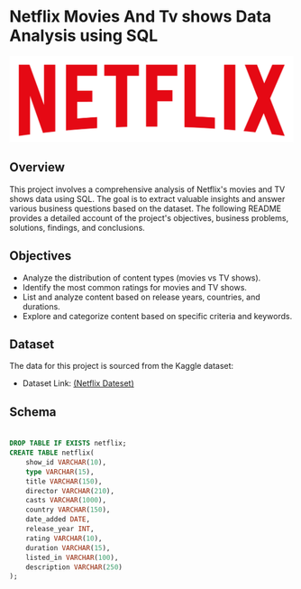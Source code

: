 # Netflix Movies And Tv shows Data Analysis using SQL

![Netflix Logo](https://github.com/Deba024/Netflix_SQL_Project/blob/main/logo.png)

##  Overview
This project involves a comprehensive analysis of Netflix's movies and TV shows data using SQL. The goal is to extract valuable insights and answer various business questions based on the dataset. The following README provides a detailed account of the project's objectives, business problems, solutions, findings, and conclusions.

## Objectives
* Analyze the distribution of content types (movies vs TV shows).
* Identify the most common ratings for movies and TV shows.
* List and analyze content based on release years, countries, and durations.
* Explore and categorize content based on specific criteria and keywords.

## Dataset
The data for this project is sourced from the Kaggle dataset:
* Dataset Link: [(Netflix Dateset)](https://github.com/Deba024/Netflix_SQL_Project/blob/main/netflix_titles.csv)

## Schema
```sql

DROP TABLE IF EXISTS netflix;
CREATE TABLE netflix(
	show_id	VARCHAR(10),
	type VARCHAR(15),
	title VARCHAR(150),
	director VARCHAR(210),
	casts VARCHAR(1000),
	country	VARCHAR(150),
	date_added DATE,
	release_year INT,
	rating VARCHAR(10),
	duration VARCHAR(15),
	listed_in VARCHAR(100),
	description VARCHAR(250)
);
```

